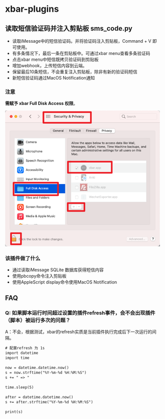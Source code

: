 # xbar-plugins


## 读取短信验证码并注入剪贴板 sms\_code.py

- 读取iMessage中的短信验证码。并将验证码注入剪贴板，Command + V 即可使用。
- 有多条情况下，最后一条在剪贴板中。可通过xbar menu查看多条验证码
- 点击xbar menu中短信既拷贝验证码到剪贴板
- 增加webhook，上传短信内容到云端。
- 保留最后10条短信，不会重复注入剪贴板，除非有新的验证码短信
- 新短信验证码通过MacOS Notification通知

### 注意
**需赋予 xbar Full Disk Access 权限**。

![](images/macosx_full_disk_access.png)


### 该插件做了什么

- 通过读取iMessage SQLite 数据库获得短信内容
- 使用pbcopy命令注入剪贴板
- 使用AppleScript display命令使用MacOS Notification

## FAQ

### Q: 如果脚本运行时间超过设置的插件refresh事件，会不会出现插件（脚本）被运行多次的问题？
A：不会，根据测试，xbar的refresh实质是当前插件执行完成后下一次运行的间隔。

```
# 配置refresh 为 1s
import datetime
import time

now = datetime.datetime.now()
s = now.strftime("%Y-%m-%d %H:%M:%S")
s += " => "

time.sleep(5)

after = datetime.datetime.now()
s += after.strftime("%Y-%m-%d %H:%M:%S")

print(s)
```

